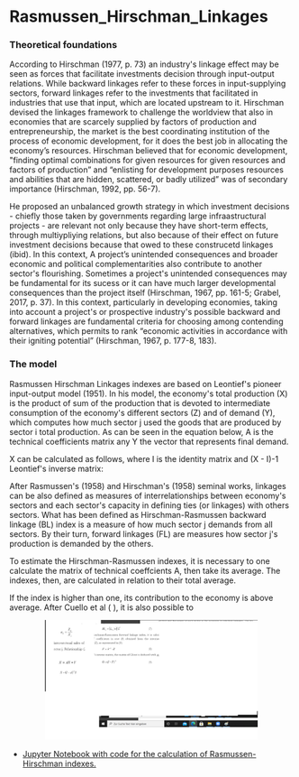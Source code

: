 # Rasmussen_Hirschman_Linkages

### Theoretical foundations

According to Hirschman (1977, p. 73) an industry's linkage effect may be seen as forces that facilitate investments decision through input-output relations. While backward linkages refer to these forces in input-supplying sectors, forward linkages refer to the investments that facilitated in industries that use that input, which are located upstream to it. Hirschman devised the linkages framework to challenge the worldview that also in economies that are scarcely supplied by factors of production and entrepreneurship, the market is the best coordinating institution of the process of economic development, for it does the best job in allocating the economy’s resources. 
Hirschman believed that for economic development, "finding optimal combinations for given resources for given resources and factors of production” and “enlisting for development purposes resources and abilities that are hidden, scattered, or badly utilized” was of secondary importance (Hirschman, 1992, pp. 56-7). 

He proposed an unbalanced growth strategy in which investment decisions - chiefly those taken by governments regarding large infraastructural projects - are relevant not only because they have short-term effects, through multiypliying relations, but also because of their effect on future investment decisions because that owed to these construcetd linkages (ibid). In this context, A project’s unintended consequences and broader economic and political complementarities also contribute to another sector's flourishing. Sometimes a project's unintended consequences may be fundamental for its sucess or it can have much larger developmental consequences than the project itself (Hirschman, 1967, pp. 161-5; Grabel, 2017, p. 37). In this context, particularly in developing economies, taking into account a project's or prospective industry's possible backward and forward linkages are fundamental criteria for choosing among contending alternatives, which permits to rank “economic activities in accordance with their igniting potential” (Hirschman, 1967, p. 177-8, 183). 

### The model

Rasmussen Hirschman Linkages indexes are based on Leontief's pioneer input-output model (1951). In his model, the economy's total production (X) is the product of sum of the production that is devoted to  intermediate consumption of the economy's different sectors (Z)  and of demand (Y),  which computes how much sector  j  used the goods that are  produced  by  sector  i  total production. As can be seen in the equation below, A is the technical coefficients matrix any Y the vector that represents final demand. 

X can be calculated as follows, where I is the identity matrix and (X - I)-1 Leontief's inverse matrix:

After Rasmussen's (1958) and Hirschman's (1958) seminal works, linkages can be also defined as measures of interrelationships between economy's sectors and each sector's capacity in defining ties (or linkages) with others sectors. What has been defined as Hirschman-Rasmussen backward linkage (BL) index is a measure of how much  sector j demands  from  all sectors. By their turn, forward  linkages  (FL) are measures how sector j's production is demanded  by  the others.  

To  estimate the Hirschman-Rasmussen indexes, it is necessary to one calculate the matrix of technical coeffcients A, then take its average.  The indexes, then, are calculated in relation to their total average. 

If the index is higher than one, its contribution to the economy is above average. After Cuello et al ( ), it is also possible to 


<p align="center">
  <img width="75%" height="75%" src="https://github.com/ebelingbarros/Rasmussen_Hirschman_Linkages/blob/main/images/equations.png"> 
</p> 

- [Jupyter Notebook with code for the calculation of Rasmussen-Hirschman indexes.](https://github.com/ebelingbarros/Rasmussen_Hirschman_Linkages/blob/main/notebooks/Getting%20data.ipynb)
